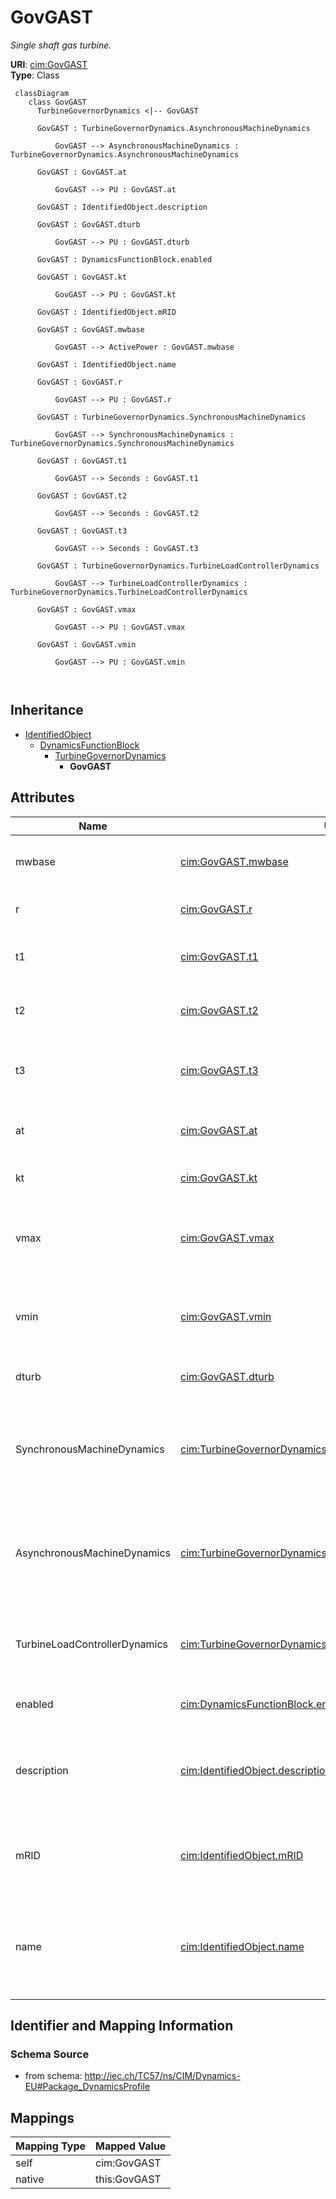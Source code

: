 # GovGAST


_Single shaft gas turbine._





**URI**: [cim:GovGAST](http://iec.ch/TC57/CIM100#GovGAST)<br />
**Type**: Class




```mermaid
 classDiagram
    class GovGAST
      TurbineGovernorDynamics <|-- GovGAST
      
      GovGAST : TurbineGovernorDynamics.AsynchronousMachineDynamics
        
          GovGAST --> AsynchronousMachineDynamics : TurbineGovernorDynamics.AsynchronousMachineDynamics
        
      GovGAST : GovGAST.at
        
          GovGAST --> PU : GovGAST.at
        
      GovGAST : IdentifiedObject.description
        
      GovGAST : GovGAST.dturb
        
          GovGAST --> PU : GovGAST.dturb
        
      GovGAST : DynamicsFunctionBlock.enabled
        
      GovGAST : GovGAST.kt
        
          GovGAST --> PU : GovGAST.kt
        
      GovGAST : IdentifiedObject.mRID
        
      GovGAST : GovGAST.mwbase
        
          GovGAST --> ActivePower : GovGAST.mwbase
        
      GovGAST : IdentifiedObject.name
        
      GovGAST : GovGAST.r
        
          GovGAST --> PU : GovGAST.r
        
      GovGAST : TurbineGovernorDynamics.SynchronousMachineDynamics
        
          GovGAST --> SynchronousMachineDynamics : TurbineGovernorDynamics.SynchronousMachineDynamics
        
      GovGAST : GovGAST.t1
        
          GovGAST --> Seconds : GovGAST.t1
        
      GovGAST : GovGAST.t2
        
          GovGAST --> Seconds : GovGAST.t2
        
      GovGAST : GovGAST.t3
        
          GovGAST --> Seconds : GovGAST.t3
        
      GovGAST : TurbineGovernorDynamics.TurbineLoadControllerDynamics
        
          GovGAST --> TurbineLoadControllerDynamics : TurbineGovernorDynamics.TurbineLoadControllerDynamics
        
      GovGAST : GovGAST.vmax
        
          GovGAST --> PU : GovGAST.vmax
        
      GovGAST : GovGAST.vmin
        
          GovGAST --> PU : GovGAST.vmin
        
      
```





## Inheritance
* [IdentifiedObject](IdentifiedObject.md)
    * [DynamicsFunctionBlock](DynamicsFunctionBlock.md)
        * [TurbineGovernorDynamics](TurbineGovernorDynamics.md)
            * **GovGAST**



## Attributes


| Name | URI | Cardinality and Range | Description | Inheritance |
| ---  | --- | --- | --- | --- |
| mwbase | [cim:GovGAST.mwbase](http://iec.ch/TC57/CIM100#GovGAST.mwbase) | 1..1 <br />  [ActivePower](ActivePower.md)  | Base for power values (<i>MWbase</i>) (&gt; 0) | direct |
| r | [cim:GovGAST.r](http://iec.ch/TC57/CIM100#GovGAST.r) | 1..1 <br />  [PU](PU.md)  | Permanent droop (<i>R</i>) (&gt;0) | direct |
| t1 | [cim:GovGAST.t1](http://iec.ch/TC57/CIM100#GovGAST.t1) | 1..1 <br />  [Seconds](Seconds.md)  | Governor mechanism time constant (<i>T1</i>) (&gt;= 0) | direct |
| t2 | [cim:GovGAST.t2](http://iec.ch/TC57/CIM100#GovGAST.t2) | 1..1 <br />  [Seconds](Seconds.md)  | Turbine power time constant (<i>T2</i>) (&gt;= 0) | direct |
| t3 | [cim:GovGAST.t3](http://iec.ch/TC57/CIM100#GovGAST.t3) | 1..1 <br />  [Seconds](Seconds.md)  | Turbine exhaust temperature time constant (<i>T3</i>) (&gt;= 0) | direct |
| at | [cim:GovGAST.at](http://iec.ch/TC57/CIM100#GovGAST.at) | 1..1 <br />  [PU](PU.md)  | Ambient temperature load limit (<i>Load Limit</i>) | direct |
| kt | [cim:GovGAST.kt](http://iec.ch/TC57/CIM100#GovGAST.kt) | 1..1 <br />  [PU](PU.md)  | Temperature limiter gain (<i>Kt</i>) | direct |
| vmax | [cim:GovGAST.vmax](http://iec.ch/TC57/CIM100#GovGAST.vmax) | 1..1 <br />  [PU](PU.md)  | Maximum turbine power, PU of MWbase (<i>Vmax</i>) (&gt; GovGAST | direct |
| vmin | [cim:GovGAST.vmin](http://iec.ch/TC57/CIM100#GovGAST.vmin) | 1..1 <br />  [PU](PU.md)  | Minimum turbine power, PU of MWbase (<i>Vmin</i>) (&lt; GovGAST | direct |
| dturb | [cim:GovGAST.dturb](http://iec.ch/TC57/CIM100#GovGAST.dturb) | 1..1 <br />  [PU](PU.md)  | Turbine damping factor (<i>Dturb</i>) | direct |
| SynchronousMachineDynamics | [cim:TurbineGovernorDynamics.SynchronousMachineDynamics](http://iec.ch/TC57/CIM100#TurbineGovernorDynamics.SynchronousMachineDynamics) | 0..1 <br />  [SynchronousMachineDynamics](SynchronousMachineDynamics.md)  | Synchronous machine model with which this turbine-governor model is associate... | [TurbineGovernorDynamics](TurbineGovernorDynamics.md) |
| AsynchronousMachineDynamics | [cim:TurbineGovernorDynamics.AsynchronousMachineDynamics](http://iec.ch/TC57/CIM100#TurbineGovernorDynamics.AsynchronousMachineDynamics) | 0..1 <br />  [AsynchronousMachineDynamics](AsynchronousMachineDynamics.md)  | Asynchronous machine model with which this turbine-governor model is associat... | [TurbineGovernorDynamics](TurbineGovernorDynamics.md) |
| TurbineLoadControllerDynamics | [cim:TurbineGovernorDynamics.TurbineLoadControllerDynamics](http://iec.ch/TC57/CIM100#TurbineGovernorDynamics.TurbineLoadControllerDynamics) | 0..1 <br />  [TurbineLoadControllerDynamics](TurbineLoadControllerDynamics.md)  | Turbine load controller providing input to this turbine-governor | [TurbineGovernorDynamics](TurbineGovernorDynamics.md) |
| enabled | [cim:DynamicsFunctionBlock.enabled](http://iec.ch/TC57/CIM100#DynamicsFunctionBlock.enabled) | 1..1 <br />  boolean  | Function block used indicator | [DynamicsFunctionBlock](DynamicsFunctionBlock.md) |
| description | [cim:IdentifiedObject.description](http://iec.ch/TC57/CIM100#IdentifiedObject.description) | 0..1 <br />  string  | The description is a free human readable text describing or naming the object | [IdentifiedObject](IdentifiedObject.md) |
| mRID | [cim:IdentifiedObject.mRID](http://iec.ch/TC57/CIM100#IdentifiedObject.mRID) | 1..1 <br />  string  | Master resource identifier issued by a model authority | [IdentifiedObject](IdentifiedObject.md) |
| name | [cim:IdentifiedObject.name](http://iec.ch/TC57/CIM100#IdentifiedObject.name) | 0..1 <br />  string  | The name is any free human readable and possibly non unique text naming the o... | [IdentifiedObject](IdentifiedObject.md) |









## Identifier and Mapping Information







### Schema Source


* from schema: http://iec.ch/TC57/ns/CIM/Dynamics-EU#Package_DynamicsProfile





## Mappings

| Mapping Type | Mapped Value |
| ---  | ---  |
| self | cim:GovGAST |
| native | this:GovGAST |




